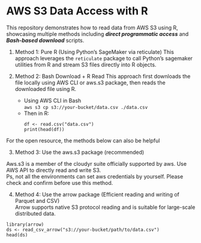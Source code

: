 # AWS S3 Data Access with R
This repository demonstrates how to read data from AWS S3 using R, showcasing multiple methods including **_direct programmatic access_** and **_Bash-based download_** scripts.<br>

1. Method 1: Pure R (Using Python’s SageMaker via reticulate)
This approach leverages the `reticulate` package to call Python’s sagemaker utilities from R and stream S3 files directly into R objects.<br>


2. Method 2: Bash Download + R Read
This approach first downloads the file locally using AWS CLI or aws.s3 package, then reads the downloaded file using R.<br>

     - Using AWS CLI in Bash<br>
   `aws s3 cp s3://your-bucket/data.csv ./data.csv`
     - Then in R:<br>
          ```
          df <- read.csv("data.csv")
          print(head(df)) 
          ```


For the open resource, the methods below can also be helpful<br>

3. Method 3: Use the aws.s3 package (recommended)

Aws.s3 is a member of the cloudyr suite officially supported by aws. Use AWS API to directly read and write S3. <br>
Ps, not all the environments can set aws credentials by yourself. Please check and confirm before use this method.<br>


4. Method 4: Use the arrow package (Efficient reading and writing of Parquet and CSV)<br>
Arrow supports native S3 protocol reading and is suitable for large-scale distributed data.<br>
```
library(arrow)
ds <- read_csv_arrow("s3://your-bucket/path/to/data.csv")
head(ds)
```

